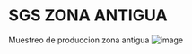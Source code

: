 # SGS ZONA ANTIGUA
Muestreo de produccion zona antigua
![image](https://github.com/user-attachments/assets/eb2bfe9d-5ee2-421b-abc0-16a008a2f8be)



